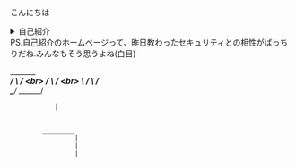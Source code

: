 こんにちは

<details>
  <summary>自己紹介</summary>
  1.氏名 : (非公開).<br> なぜなら　: 個人情報だから<br>
  2.趣味 : 読書 , youtubeを見ること.<br> なぜなら : 暇だから<br>
  3.性格 : 物静か , 何かあれば遠慮せずどんどんきいてください!<br> なぜなら : 陰キャだから<br>
  4.最近の悩み : Android StudioのKotlinを使った開発が難しい.<br> なぜなら : わからないところがわからないから<br>
  5.意気込み : enPiT大変だけど、みんな最後まで一緒に頑張ろう! <br>
</details>
PS.自己紹介のホームページって、昨日教わったセキュリティとの相性がばっちりだね.みんなもそう思うよね(白目)
  
  
  
  
  
  
  _______            _______<br>
 /       \          /       \<br>
/         \        /         \<br>
\         /        \         /<br>
 \_______/          \_______/<br>

               |
               
               
            ________
                    |
                    |
                    |
